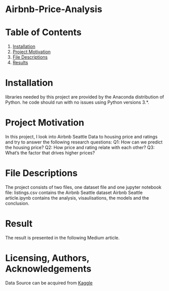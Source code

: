 # Airbnb-Price-Analysis

# Table of Contents<a name="Table of Contents"></a>

1. [Installation](#Installation)
2. [Project Motivation](#motivation)
3. [File Descriptions](#files)
4. [Results](#results)

# Installation<a name="Installation"></a>
libraries needed by this project are provided by the Anaconda distribution of Python. he code should run with no 
issues using Python versions 3.*.

# Project Motivation<a name="motivation"></a>
In this project, I look into Airbnb Seattle Data to housing price and ratings and try to answer the following research questions:
Q1: How can we predict the housing price? 
Q2: How price and rating relate with each other?
Q3: What’s the factor that drives higher prices?

# File Descriptions<a name="files"></a>
The project consists of two files, one dataset file and one jupyter notebook file: 
listings.csv contains the Airbnb Seattle dataset
Airbnb Seattle article.ipynb contains the analysis, visaulisations, the models and the conclusion. 

# Result<a name="results"></a>
The result is presented in the following Medium article. 

# Licensing, Authors, Acknowledgements<a name="licensing"></a>
Data Source can be acquired from [Kaggle](https://www.kaggle.com/airbnb/seattle)

